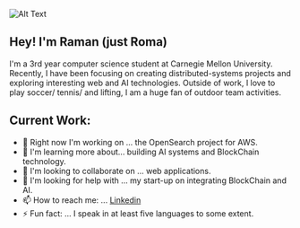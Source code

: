 ![Alt Text](https://gifdb.com/images/high/pusheen-cat-hi-tf05i7kbahvozz53.gif)


## Hey! I'm Raman (just Roma)

I'm a 3rd year computer science student at Carnegie Mellon University. Recently, I have been focusing on creating distributed-systems projects and exploring interesting web and AI technologies. Outside of work, I love to play soccer/ tennis/ and lifting, I am a huge fan of outdoor team activities.


## Current Work:
- 🔭 Right now I'm working on ... the OpenSearch project for AWS.
- 🌱 I'm learning more about... building AI systems and BlockChain technology.
- 👯 I'm looking to collaborate on ... web applications.
- 🤔 I'm looking for help with ... my start-up on integrating BlockChain and AI.
- 📫 How to reach me: ... [Linkedin](https://linkedin.com/in/rsaparkh)
- ⚡  Fun fact: ... I speak in at least five languages to some extent.

